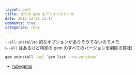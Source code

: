 ```yaml
---
layout: post
title: 全ての gem をアンインストール
date: 2011-12-21 11:17
comments: true
categories: ruby
---
```

`--all-installed` 的なオプションがありそうでないのでメモ  
(`--all` はあるけど特定の gem のすべてのバージョンを削除の意味)

<!--more-->

``` sh
gem uninstall -axI `gem list --no-versions`
```

- [rubygems](http://rubygems.org/)

